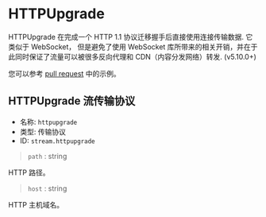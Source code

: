 # HTTPUpgrade

HTTPUpgrade 在完成一个 HTTP 1.1 协议迁移握手后直接使用连接传输数据. 它类似于 WebSocket， 但是避免了使用 WebSocket 库所带来的相关开销，并在于此同时保证了流量可以被很多反向代理和 CDN（内容分发网络）转发. (v5.10.0+)

您可以参考 [pull request](https://github.com/v2fly/v2ray-core/pull/2727) 中的示例。

## HTTPUpgrade 流传输协议
* 名称: `httpupgrade`
* 类型: 传输协议
* ID: `stream.httpupgrade`

> `path` : string

HTTP 路径。

> `host` : string

HTTP 主机域名。
